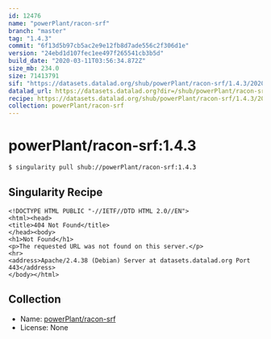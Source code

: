 ```yaml
---
id: 12476
name: "powerPlant/racon-srf"
branch: "master"
tag: "1.4.3"
commit: "6f13d5b97cb5ac2e9e12fb8d7ade556c2f306d1e"
version: "24ebd1d107fec1ee497f265541cb3b5d"
build_date: "2020-03-11T03:56:34.872Z"
size_mb: 234.0
size: 71413791
sif: "https://datasets.datalad.org/shub/powerPlant/racon-srf/1.4.3/2020-03-11-6f13d5b9-24ebd1d1/24ebd1d107fec1ee497f265541cb3b5d.sif"
datalad_url: https://datasets.datalad.org?dir=/shub/powerPlant/racon-srf/1.4.3/2020-03-11-6f13d5b9-24ebd1d1/
recipe: https://datasets.datalad.org/shub/powerPlant/racon-srf/1.4.3/2020-03-11-6f13d5b9-24ebd1d1/Singularity
collection: powerPlant/racon-srf
---
```


# powerPlant/racon-srf:1.4.3

```bash
$ singularity pull shub://powerPlant/racon-srf:1.4.3
```

## Singularity Recipe

```singularity
<!DOCTYPE HTML PUBLIC "-//IETF//DTD HTML 2.0//EN">
<html><head>
<title>404 Not Found</title>
</head><body>
<h1>Not Found</h1>
<p>The requested URL was not found on this server.</p>
<hr>
<address>Apache/2.4.38 (Debian) Server at datasets.datalad.org Port 443</address>
</body></html>
```

## Collection

 - Name: [powerPlant/racon-srf](https://github.com/powerPlant/racon-srf)
 - License: None

